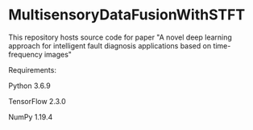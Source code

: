 # MultisensoryDataFusionWithSTFT

This repository hosts source code for paper "A novel deep learning approach for intelligent fault diagnosis applications based on time-frequency images"

Requirements:

Python 3.6.9

TensorFlow 2.3.0

NumPy 1.19.4
